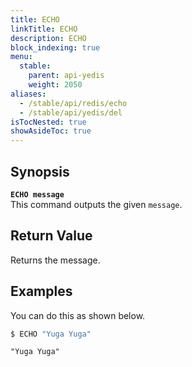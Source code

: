 ```yaml
---
title: ECHO
linkTitle: ECHO
description: ECHO
block_indexing: true
menu:
  stable:
    parent: api-yedis
    weight: 2050
aliases:
  - /stable/api/redis/echo
  - /stable/api/yedis/del
isTocNested: true
showAsideToc: true
---
```


## Synopsis
<b>`ECHO message`</b><br>
This command outputs the given `message`.

## Return Value
Returns the message.

## Examples

You can do this as shown below.

```sh
$ ECHO "Yuga Yuga"
```

```
"Yuga Yuga"
```
